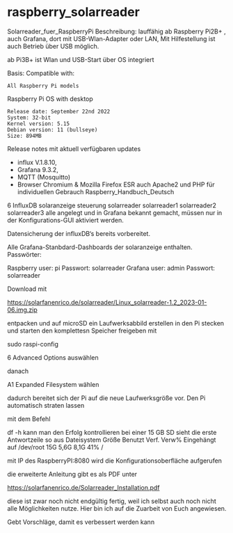 # raspberry_solarreader
Solarreader_fuer_RaspberryPi
Beschreibung:
lauffähig ab Raspberry Pi2B+  , auch Grafana, dort mit USB-Wlan-Adapter oder LAN, 
Mit Hilfestellung ist auch Betrieb über USB möglich.

ab Pi3B+ ist Wlan  und USB-Start über OS integriert

Basis: Compatible with:

    All Raspberry Pi models

Raspberry Pi OS with desktop

    Release date: September 22nd 2022
    System: 32-bit
    Kernel version: 5.15
    Debian version: 11 (bullseye)
    Size: 894MB



Release notes mit aktuell verfügbaren updates


-   influx V.1.8.10, 
-   Grafana 9.3.2, 
-   MQTT (Mosquitto)
-  Browser Chromium & Mozilla Firefox ESR
    auch 
         Apache2 und PHP für individuellen Gebrauch
         Raspberry_Handbuch_Deutsch

6 InfluxDB
                     solaranzeige
                     steuerung
                     solarreader
                     solarreader1
                     solarreader2
                     solarreader3
      alle angelegt und in Grafana bekannt gemacht,
      müssen nur in der Konfigurations-GUI aktiviert werden.

Datensicherung der influxDB‘s bereits vorbereitet. 

Alle Grafana-Stanbdard-Dashboards der solaranzeige enthalten.
Passwörter:

Raspberry
user: pi            Passwort: solarreader
Grafana
user: admin     Passwort: solarreader

Download mit

https://solarfanenrico.de/solarreader/Linux_solarreader-1.2_2023-01-06.img.zip


entpacken und auf microSD ein Laufwerksabbild erstellen
in den Pi stecken und starten
den komplettesn Speicher freigeben mit

sudo raspi-config

6 Advanced Options    auswählen

danach

A1 Expanded Filesystem     wählen

dadurch bereitet sich der Pi auf die neue Laufwerksgröße vor.
Den Pi automatisch straten lassen

mit dem Befehl

df -h kann man den Erfolg kontrollieren
bei einer 15 GB SD sieht die erste Antwortzeile so aus
Dateisystem Größe Benutzt Verf. Verw% Eingehängt auf
/dev/root        15G    5,6G    8,1G   41%        /


mit IP des RaspberryPI:8080 wird die Konfigurationsoberfläche aufgerufen

die erweiterte Anleitung gibt es als PDF unter

https://solarfanenrico.de/Solarreader_Installation.pdf 

diese ist zwar noch nicht endgültig fertig, weil ich selbst auch noch nicht alle Möglichkeiten nutze.
Hier bin ich auf die Zuarbeit von Euch angewiesen.

Gebt Vorschläge, damit es verbessert werden kann

